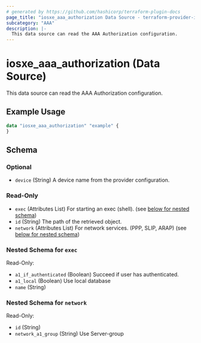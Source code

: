 ```yaml
---
# generated by https://github.com/hashicorp/terraform-plugin-docs
page_title: "iosxe_aaa_authorization Data Source - terraform-provider-iosxe"
subcategory: "AAA"
description: |-
  This data source can read the AAA Authorization configuration.
---
```


# iosxe_aaa_authorization (Data Source)

This data source can read the AAA Authorization configuration.

## Example Usage

```terraform
data "iosxe_aaa_authorization" "example" {
}
```

<!-- schema generated by tfplugindocs -->
## Schema

### Optional

- `device` (String) A device name from the provider configuration.

### Read-Only

- `exec` (Attributes List) For starting an exec (shell). (see [below for nested schema](#nestedatt--exec))
- `id` (String) The path of the retrieved object.
- `network` (Attributes List) For network services. (PPP, SLIP, ARAP) (see [below for nested schema](#nestedatt--network))

<a id="nestedatt--exec"></a>
### Nested Schema for `exec`

Read-Only:

- `a1_if_authenticated` (Boolean) Succeed if user has authenticated.
- `a1_local` (Boolean) Use local database
- `name` (String)


<a id="nestedatt--network"></a>
### Nested Schema for `network`

Read-Only:

- `id` (String)
- `network_a1_group` (String) Use Server-group
